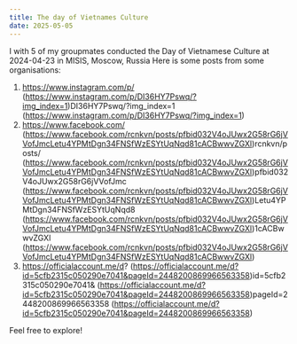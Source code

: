 ```yaml
---
title: The day of Vietnames Culture
date: 2025-05-05
---
```

I with 5 of my groupmates conducted the Day of Vietnamese Culture at 2024-04-23 in MISIS, Moscow, Russia
Here is some posts from some organisations:
1) https://www.instagram.com/p/ (https://www.instagram.com/p/DI36HY7Pswq/?img_index=1)DI36HY7Pswq/?img_index=1 (https://www.instagram.com/p/DI36HY7Pswq/?img_index=1)
2) https://www.facebook.com/ (https://www.facebook.com/rcnkvn/posts/pfbid032V4oJUwx2G58rG6jVVofJmcLetu4YPMtDgn34FNSfWzESYtUqNqd81cACBwwvZGXl)rcnkvn/posts/ (https://www.facebook.com/rcnkvn/posts/pfbid032V4oJUwx2G58rG6jVVofJmcLetu4YPMtDgn34FNSfWzESYtUqNqd81cACBwwvZGXl)pfbid032V4oJUwx2G58rG6jVVofJmc (https://www.facebook.com/rcnkvn/posts/pfbid032V4oJUwx2G58rG6jVVofJmcLetu4YPMtDgn34FNSfWzESYtUqNqd81cACBwwvZGXl)Letu4YPMtDgn34FNSfWzESYtUqNqd8 (https://www.facebook.com/rcnkvn/posts/pfbid032V4oJUwx2G58rG6jVVofJmcLetu4YPMtDgn34FNSfWzESYtUqNqd81cACBwwvZGXl)1cACBwwvZGXl (https://www.facebook.com/rcnkvn/posts/pfbid032V4oJUwx2G58rG6jVVofJmcLetu4YPMtDgn34FNSfWzESYtUqNqd81cACBwwvZGXl)
3) https://officialaccount.me/d? (https://officialaccount.me/d?id=5cfb2315c050290e7041&pageId=2448200869966563358)id=5cfb2315c050290e7041& (https://officialaccount.me/d?id=5cfb2315c050290e7041&pageId=2448200869966563358)pageId=2448200869966563358 (https://officialaccount.me/d?id=5cfb2315c050290e7041&pageId=2448200869966563358)

Feel free to explore!
